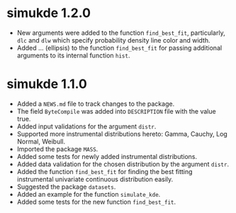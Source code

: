 # simukde 1.2.0

* New arguments were added to the function `find_best_fit`, particularly, `dlc` and `dlw` which specify probability density line color and width.
* Added ... (ellipsis) to the function `find_best_fit` for passing additional arguments to its internal function `hist`.

# simukde 1.1.0

* Added a `NEWS.md` file to track changes to the package.
* The field `ByteCompile` was added into `DESCRIPTION` file with the value true.
* Added input validations for the argument `distr`.
* Supported more instrumental distributions hereto: Gamma, Cauchy, Log Normal, Weibull.
* Imported the package `MASS`.
* Added some tests for newly added instrumental distributions.
* Added data validation for the chosen distribution by the argument `distr`.
* Added the function `find_best_fit` for finding the best fitting instrumental univariate continuous distribution easily.
* Suggested the package `datasets`.
* Added an example for the function `simulate_kde`.
* Added some tests for the new function `find_best_fit`.
